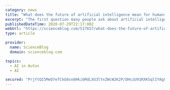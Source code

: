 ```yaml
---
category: news
title: "What does the future of artificial intelligence mean for humans?"
excerpt: "The first question many people ask about artificial intelligence (AI) is, “Will it be good or bad?” The answer is … yes. Canadian company BlueDot used AI"
publishedDateTime: 2020-07-29T22:17:00Z
webUrl: "https://scienceblog.com/517657/what-does-the-future-of-artificial-intelligence-mean-for-humans/"
type: article

provider:
  name: ScienceBlog
  domain: scienceblog.com

topics:
  - AI in Autos
  - AI

secured: "PrjYtQI5MeD7eTCkG0sn8Hki6MdLXU3lYxZWcW2K2P/DHszU91RXKSqlIYAg81IRB8g2e0lAnfBScKC0FQT0O8oitNQc29oa5TF+oDNK7gkT6V+4HVQF2OY+FE0c3GS1pb8AHQggFISFsZRSeHAH1sBsD8DhCnsEM2w95Vu9Hi7ueC1SxNGJ4Zid3j8a7g6xv3PO4GNBGHUMNAQ1IOwy3jeEN/omxcQQlKmFkEwVNhbYKImUSU2vzDa4es/zuKiZMeK3VQntA8xNK3wm5GCZvMKd4F3Bp6rVUwd81Hzlq6P6D5Rmm3tl644HJxAI+ngkdE5SyNAwDCAOdJd+/O5foA==;31pZWdb5FAY3SmDNe8sNXA=="
---
```


